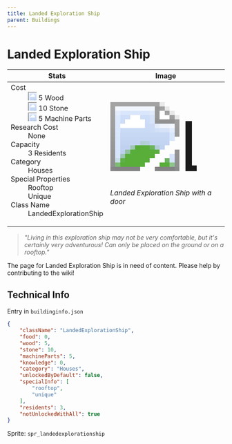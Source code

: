 ```yaml
---
title: Landed Exploration Ship
parent: Buildings
---
```

# Landed Exploration Ship

[//]: # (Pre-generated content)
<table><thead><tr><th>Stats</th><th>Image</th></tr></thead><tbody><tr><td><dl><dt>Cost</dt><dd><div class="resource-icon"><img style="object-position: -637px -751px;" src="https://tfe2-wiki.github.io/assets/sprites.png"></div> 5 Wood<br><div class="resource-icon"><img style="object-position: -637px -737px;" src="https://tfe2-wiki.github.io/assets/sprites.png"></div> 10 Stone<br><div class="resource-icon"><img style="object-position: -795px -761px;" src="https://tfe2-wiki.github.io/assets/sprites.png"></div> 5 Machine Parts</dd><dt>Research Cost</dt><dd>None</dd><dt>Capacity</dt><dd>3 Residents</dd><dt>Category</dt><dd>Houses</dd><dt>Special Properties</dt><dd>Rooftop<br>Unique</dd><dt>Class Name</dt><dd>LandedExplorationShip</dd></dl></td><td><style>.building-image {width: 200px;height: 200px;overflow: hidden;position: relative;}.building-image img {image-rendering: pixelated;object-fit: none;transform: scale(10);transform-origin: left top;position: absolute;left: 0;top: 0;}.resource-image {width: 200px;height: 200px;overflow: hidden;position: relative;}.resource-image img {image-rendering: pixelated;object-fit: none;transform: scale(20);transform-origin: left top;position: absolute;left: 0;top: 0;}.building-icon {width: 20px;height: 20px;overflow: hidden;position: relative;display: inline-block;}.building-icon img {image-rendering: pixelated;object-fit: none;transform: scale(1);transform-origin: left top;position: absolute;left: 0;top: 0;}.resource-icon {width: 20px;height: 20px;overflow: hidden;position: relative;display: inline-block;}.resource-icon img {image-rendering: pixelated;object-fit: none;transform: scale(2);transform-origin: left top;position: absolute;left: 0;top: 0;}</style><div class="building-image"><img style="object-position: -921px -777px;" src="https://tfe2-wiki.github.io/assets/sprites.png" alt="Landed Exploration Ship Back"><img style="object-position: -899px -777px;" src="https://tfe2-wiki.github.io/assets/sprites.png" alt="Landed Exploration Ship"></div><i>Landed Exploration Ship with a door</i></td></tr></tbody></table><blockquote><i>"Living in this exploration ship may not be very comfortable, but it's certainly very adventurous! Can only be placed on the ground or on a rooftop."</i></blockquote>

The page for Landed Exploration Ship is in need of content. Please help by contributing to the wiki!

## Technical Info
Entry in `buildinginfo.json`

```json
{
    "className": "LandedExplorationShip",
    "food": 0,
    "wood": 5,
    "stone": 10,
    "machineParts": 5,
    "knowledge": 0,
    "category": "Houses",
    "unlockedByDefault": false,
    "specialInfo": [
        "rooftop",
        "unique"
    ],
    "residents": 3,
    "notUnlockedWithAll": true
}
```

Sprite: `spr_landedexplorationship`

